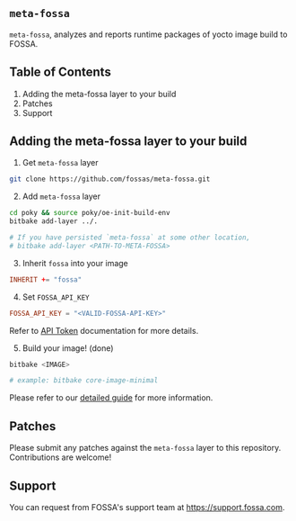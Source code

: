 ## `meta-fossa`

`meta-fossa`, analyzes and reports runtime packages of yocto image build to FOSSA.

## Table of Contents

1. Adding the meta-fossa layer to your build
2. Patches
3. Support

## Adding the meta-fossa layer to your build


1. Get `meta-fossa` layer

```bash
git clone https://github.com/fossas/meta-fossa.git
```

2. Add `meta-fossa` layer

```bash
cd poky && source poky/oe-init-build-env
bitbake add-layer ../.

# If you have persisted `meta-fossa` at some other location,
# bitbake add-layer <PATH-TO-META-FOSSA>
```

3. Inherit `fossa` into your image

```conf
INHERIT += "fossa"
```

4. Set `FOSSA_API_KEY`

```conf
FOSSA_API_KEY = "<VALID-FOSSA-API-KEY>"
```

Refer to [API Token](https://docs.fossa.com/docs/api-reference#api-tokens) documentation for more details.

5. Build your image! (done)

```bash
bitbake <IMAGE>

# example: bitbake core-image-minimal
```

Please refer to our [detailed guide](./GUIDE.md) for more information.

## Patches

Please submit any patches against the `meta-fossa` layer to this
repository. Contributions are welcome!

## Support

You can request from FOSSA's support team at https://support.fossa.com. 
